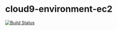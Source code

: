 # cloud9-environment-ec2

[![Build Status](https://drone.techservices.illinois.edu/api/badges/techservicesillinois/terraform-aws-cloud9-environment-ec2/status.svg)](https://drone.techservices.illinois.edu/techservicesillinois/terraform-aws-cloud9-environment-ec2)
